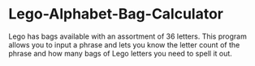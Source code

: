# Lego-Alphabet-Bag-Calculator
Lego has bags available with an assortment of 36 letters. This program allows you to input a phrase and lets you know the letter count of the phrase and how many bags of Lego letters you need to spell it out.
